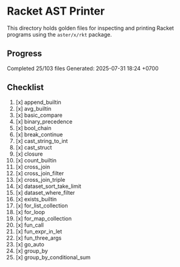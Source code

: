 # Racket AST Printer

This directory holds golden files for inspecting and printing Racket programs using the `aster/x/rkt` package.

## Progress

Completed 25/103 files
Generated: 2025-07-31 18:24 +0700

## Checklist

1. [x] append_builtin
2. [x] avg_builtin
3. [x] basic_compare
4. [x] binary_precedence
5. [x] bool_chain
6. [x] break_continue
7. [x] cast_string_to_int
8. [x] cast_struct
9. [x] closure
10. [x] count_builtin
11. [x] cross_join
12. [x] cross_join_filter
13. [x] cross_join_triple
14. [x] dataset_sort_take_limit
15. [x] dataset_where_filter
16. [x] exists_builtin
17. [x] for_list_collection
18. [x] for_loop
19. [x] for_map_collection
20. [x] fun_call
21. [x] fun_expr_in_let
22. [x] fun_three_args
23. [x] go_auto
24. [x] group_by
25. [x] group_by_conditional_sum
